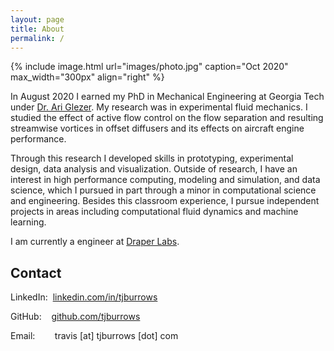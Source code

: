 ```yaml
---
layout: page
title: About
permalink: /
---
```


{% include image.html url="images/photo.jpg" caption="Oct 2020" max_width="300px" align="right" %}

In August 2020 I earned my PhD in Mechanical Engineering at Georgia Tech under [Dr. Ari Glezer](http://fmrl.gatech.edu). My research was in experimental fluid mechanics.  I studied the effect of active flow control on the flow separation and resulting streamwise vortices in offset diffusers and its effects on aircraft engine performance.

Through this research I developed skills in prototyping, experimental design, data analysis and visualization. Outside of research, I have an interest in high performance computing, modeling and simulation, and data science, which I pursued in part through a minor in computational science and engineering.  Besides this classroom experience, I pursue independent projects in areas including computational fluid dynamics and machine learning.

I am currently a engineer at [Draper Labs](https://www.draper.com/).

## Contact

LinkedIn:&nbsp;&nbsp;[linkedin.com/in/tjburrows](https://www.linkedin.com/in/tjburrows)

GitHub:&nbsp;&nbsp;&nbsp;&nbsp;[github.com/tjburrows](https://www.github.com/tjburrows)

Email:&nbsp;&nbsp;&nbsp;&nbsp;&nbsp;&nbsp;&nbsp;&nbsp;travis [at] tjburrows [dot] com
